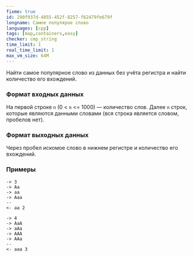 ```yaml
---
fixme: true
id: 290f937d-4055-452f-8257-f62479fe679f
longname: Самoе популярое слово
languages: [cpp]
tags: [map,containers,easy]
checker: cmp_string
time_limit: 1
real_time_limit: 1
max_vm_size: 64M
---
```


Найти самое популярное слово из данных без учёта регистра и найти количество его вхождений.

### Формат входных данных

На первой строке `n` (0 < `n` <= 1000) — количество слов.
Далее `n` строк, которые являются данными словами (вся строка является словом, пробелов нет).

### Формат выходных данных

Через пробел искомое слово в нижнем регистре и количество его вхождений.

### Примеры

```
-> 3
-> Aa
-> aa
-> Aaa
--
<- aa 2
```

```
-> 4
-> AaA
-> aAa
-> AAA
-> AAa
--
<- aaa 3
```
